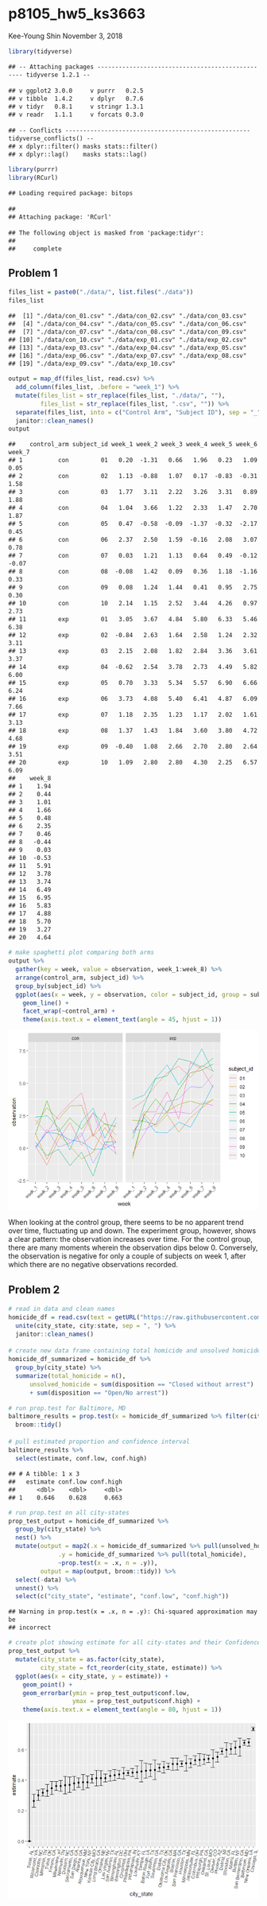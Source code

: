 p8105\_hw5\_ks3663
================
Kee-Young Shin
November 3, 2018

``` r
library(tidyverse)
```

    ## -- Attaching packages ------------------------------------------------- tidyverse 1.2.1 --

    ## v ggplot2 3.0.0     v purrr   0.2.5
    ## v tibble  1.4.2     v dplyr   0.7.6
    ## v tidyr   0.8.1     v stringr 1.3.1
    ## v readr   1.1.1     v forcats 0.3.0

    ## -- Conflicts ---------------------------------------------------- tidyverse_conflicts() --
    ## x dplyr::filter() masks stats::filter()
    ## x dplyr::lag()    masks stats::lag()

``` r
library(purrr)
library(RCurl)
```

    ## Loading required package: bitops

    ## 
    ## Attaching package: 'RCurl'

    ## The following object is masked from 'package:tidyr':
    ## 
    ##     complete

Problem 1
---------

``` r
files_list = paste0("./data/", list.files("./data"))
files_list
```

    ##  [1] "./data/con_01.csv" "./data/con_02.csv" "./data/con_03.csv"
    ##  [4] "./data/con_04.csv" "./data/con_05.csv" "./data/con_06.csv"
    ##  [7] "./data/con_07.csv" "./data/con_08.csv" "./data/con_09.csv"
    ## [10] "./data/con_10.csv" "./data/exp_01.csv" "./data/exp_02.csv"
    ## [13] "./data/exp_03.csv" "./data/exp_04.csv" "./data/exp_05.csv"
    ## [16] "./data/exp_06.csv" "./data/exp_07.csv" "./data/exp_08.csv"
    ## [19] "./data/exp_09.csv" "./data/exp_10.csv"

``` r
output = map_df(files_list, read.csv) %>% 
  add_column(files_list, .before = "week_1") %>% 
  mutate(files_list = str_replace(files_list, "./data/", ""),
         files_list = str_replace(files_list, ".csv", "")) %>% 
  separate(files_list, into = c("Control Arm", "Subject ID"), sep = "_") %>% 
  janitor::clean_names()
output
```

    ##    control_arm subject_id week_1 week_2 week_3 week_4 week_5 week_6 week_7
    ## 1          con         01   0.20  -1.31   0.66   1.96   0.23   1.09   0.05
    ## 2          con         02   1.13  -0.88   1.07   0.17  -0.83  -0.31   1.58
    ## 3          con         03   1.77   3.11   2.22   3.26   3.31   0.89   1.88
    ## 4          con         04   1.04   3.66   1.22   2.33   1.47   2.70   1.87
    ## 5          con         05   0.47  -0.58  -0.09  -1.37  -0.32  -2.17   0.45
    ## 6          con         06   2.37   2.50   1.59  -0.16   2.08   3.07   0.78
    ## 7          con         07   0.03   1.21   1.13   0.64   0.49  -0.12  -0.07
    ## 8          con         08  -0.08   1.42   0.09   0.36   1.18  -1.16   0.33
    ## 9          con         09   0.08   1.24   1.44   0.41   0.95   2.75   0.30
    ## 10         con         10   2.14   1.15   2.52   3.44   4.26   0.97   2.73
    ## 11         exp         01   3.05   3.67   4.84   5.80   6.33   5.46   6.38
    ## 12         exp         02  -0.84   2.63   1.64   2.58   1.24   2.32   3.11
    ## 13         exp         03   2.15   2.08   1.82   2.84   3.36   3.61   3.37
    ## 14         exp         04  -0.62   2.54   3.78   2.73   4.49   5.82   6.00
    ## 15         exp         05   0.70   3.33   5.34   5.57   6.90   6.66   6.24
    ## 16         exp         06   3.73   4.08   5.40   6.41   4.87   6.09   7.66
    ## 17         exp         07   1.18   2.35   1.23   1.17   2.02   1.61   3.13
    ## 18         exp         08   1.37   1.43   1.84   3.60   3.80   4.72   4.68
    ## 19         exp         09  -0.40   1.08   2.66   2.70   2.80   2.64   3.51
    ## 20         exp         10   1.09   2.80   2.80   4.30   2.25   6.57   6.09
    ##    week_8
    ## 1    1.94
    ## 2    0.44
    ## 3    1.01
    ## 4    1.66
    ## 5    0.48
    ## 6    2.35
    ## 7    0.46
    ## 8   -0.44
    ## 9    0.03
    ## 10  -0.53
    ## 11   5.91
    ## 12   3.78
    ## 13   3.74
    ## 14   6.49
    ## 15   6.95
    ## 16   5.83
    ## 17   4.88
    ## 18   5.70
    ## 19   3.27
    ## 20   4.64

``` r
# make spaghetti plot comparing both arms 
output %>% 
  gather(key = week, value = observation, week_1:week_8) %>% 
  arrange(control_arm, subject_id) %>% 
  group_by(subject_id) %>% 
  ggplot(aes(x = week, y = observation, color = subject_id, group = subject_id)) + 
    geom_line() + 
    facet_wrap(~control_arm) + 
    theme(axis.text.x = element_text(angle = 45, hjust = 1))
```

![](hw5_ks3663_files/figure-markdown_github/unnamed-chunk-3-1.png)

When looking at the control group, there seems to be no apparent trend over time, fluctuating up and down. The experiment group, however, shows a clear pattern: the observation increases over time. For the control group, there are many moments wherein the observation dips below 0. Conversely, the observation is negative for only a couple of subjects on week 1, after which there are no negative observations recorded.

Problem 2
---------

``` r
# read in data and clean names 
homicide_df = read.csv(text = getURL("https://raw.githubusercontent.com/washingtonpost/data-homicides/master/homicide-data.csv")) %>% 
  unite(city_state, city:state, sep = ", ") %>% 
  janitor::clean_names()

# create new data frame containing total homicide and unsolved homicide 
homicide_df_summarized = homicide_df %>% 
  group_by(city_state) %>% 
  summarize(total_homicide = n(),
      unsolved_homicide = sum(disposition == "Closed without arrest") 
      + sum(disposition == "Open/No arrest"))
```

``` r
# run prop.test for Baltimore, MD
baltimore_results = prop.test(x = homicide_df_summarized %>% filter(city_state == "Baltimore, MD") %>% pull(unsolved_homicide), n = homicide_df_summarized %>% filter(city_state == "Baltimore, MD") %>%  pull(total_homicide)) %>% 
  broom::tidy()

# pull estimated proportion and confidence interval
baltimore_results %>% 
  select(estimate, conf.low, conf.high) 
```

    ## # A tibble: 1 x 3
    ##   estimate conf.low conf.high
    ##      <dbl>    <dbl>     <dbl>
    ## 1    0.646    0.628     0.663

``` r
# run prop.test on all city-states
prop_test_output = homicide_df_summarized %>% 
  group_by(city_state) %>% 
  nest() %>% 
  mutate(output = map2(.x = homicide_df_summarized %>% pull(unsolved_homicide), 
              .y = homicide_df_summarized %>% pull(total_homicide), 
              ~prop.test(x = .x, n = .y)),
         output = map(output, broom::tidy)) %>% 
  select(-data) %>% 
  unnest() %>% 
  select(c("city_state", "estimate", "conf.low", "conf.high"))
```

    ## Warning in prop.test(x = .x, n = .y): Chi-squared approximation may be
    ## incorrect

``` r
# create plot showing estimate for all city-states and their Confidence Intervals
prop_test_output %>% 
  mutate(city_state = as.factor(city_state),
         city_state = fct_reorder(city_state, estimate)) %>% 
  ggplot(aes(x = city_state, y = estimate)) + 
    geom_point() +
    geom_errorbar(ymin = prop_test_output$conf.low, 
                  ymax = prop_test_output$conf.high) +
    theme(axis.text.x = element_text(angle = 80, hjust = 1))
```

![](hw5_ks3663_files/figure-markdown_github/unnamed-chunk-7-1.png)

